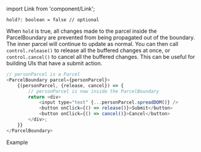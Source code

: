 import Link from 'component/Link';

```flow
hold?: boolean = false // optional
```

When `hold` is true, all changes made to the parcel inside the ParcelBoundary are prevented from being propagated out of the boundary. The inner parcel will continue to update as normal. You can then call `control.release()` to release all the buffered changes at once, or `control.cancel()` to cancel all the buffered changes. This can be useful for building UIs that have a submit action.

```js
// personParcel is a Parcel
<ParcelBoundary parcel={personParcel}>
    {(personParcel, {release, cancel}) => {
        // personParcel is now inside the ParcelBoundary
        return <div>
            <input type="text" {...personParcel.spreadDOM()} />
            <button onClick={() => release()}>Submit</button>
            <button onClick={() => cancel()}>Cancel</button>
        </div>;
    }}
</ParcelBoundary>
```

<Link to="/examples/parcelboundary-hold">Example</Link>
